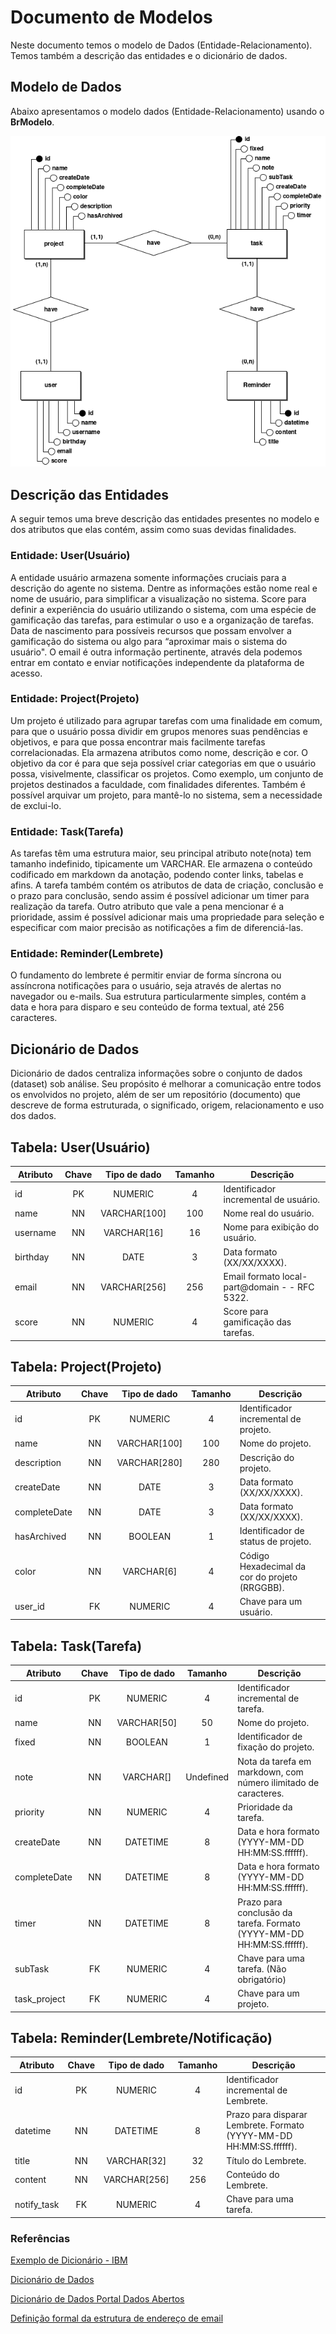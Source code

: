 # Documento de Modelos

Neste documento temos o modelo de Dados (Entidade-Relacionamento). Temos também a descrição das entidades e o dicionário de dados.

## Modelo de Dados

Abaixo apresentamos o modelo dados (Entidade-Relacionamento) usando o **BrModelo**.

![Modelo Entidade-Relacionamento](images/entity_relationship_model.png)

## Descrição das Entidades

A seguir temos uma breve descrição das entidades presentes no modelo e dos atributos que elas contém, assim como suas devidas finalidades.

### Entidade: User(Usuário)

A entidade usuário armazena somente informações cruciais para a descrição do agente no sistema. Dentre as informações estão nome real e nome de usuário, para simplificar a visualização no sistema. Score para definir a experiência do usuário utilizando o sistema, com uma espécie de gamificação das tarefas, para estimular o uso e a organização de tarefas. Data de nascimento para possíveis recursos que possam envolver a gamificação do sistema ou algo para “aproximar mais o sistema do usuário". O email é outra informação pertinente, através dela podemos entrar em contato e enviar notificações independente da plataforma de acesso.

### Entidade: Project(Projeto)

Um projeto é utilizado para agrupar tarefas com uma finalidade em comum, para que o usuário possa dividir em grupos menores suas pendências e objetivos, e para que possa encontrar mais facilmente tarefas correlacionadas. Ela armazena atributos como nome, descrição e cor. O objetivo da cor é para que seja possível criar categorias em que o usuário possa, visivelmente, classificar os projetos. Como exemplo, um conjunto de projetos destinados a faculdade, com finalidades diferentes. Também é possível arquivar um projeto, para mantê-lo no sistema, sem a necessidade de exclui-lo.

### Entidade: Task(Tarefa)

As tarefas têm uma estrutura maior, seu principal atributo note(nota) tem tamanho indefinido, tipicamente um VARCHAR. Ele armazena o conteúdo codificado em markdown da anotação, podendo conter links, tabelas e afins. A tarefa também contém os atributos de data de criação, conclusão e o prazo para conclusão, sendo assim é possível adicionar um timer para realização da tarefa. Outro atributo que vale a pena mencionar é a prioridade, assim é possível adicionar mais uma propriedade para seleção e especificar com maior precisão as notificações a fim de diferenciá-las.

### Entidade: Reminder(Lembrete)

O fundamento do lembrete é permitir enviar de forma síncrona ou assíncrona notificações para o usuário, seja através de alertas no navegador ou e-mails. Sua estrutura particularmente simples, contém a data e hora para disparo e seu conteúdo de forma textual, até 256 caracteres.

## Dicionário de Dados

Dicionário de dados centraliza informações sobre o conjunto de dados (dataset) sob análise. Seu propósito é melhorar a comunicação entre todos os envolvidos no projeto, além de ser um repositório (documento) que descreve de forma estruturada, o significado, origem, relacionamento e uso dos dados.

## Tabela: User(Usuário)

| Atributo | Chave | Tipo de dado | Tamanho | Descrição                                     |
| -------- | :---: | :----------: | :-----: | --------------------------------------------- |
| id       |  PK   |   NUMERIC    |    4    | Identificador incremental de usuário.         |
| name     |  NN   | VARCHAR[100] |   100   | Nome real do usuário.                         |
| username |  NN   | VARCHAR[16]  |   16    | Nome para exibição do usuário.                |
| birthday |  NN   |     DATE     |    3    | Data formato (XX/XX/XXXX).                    |
| email    |  NN   | VARCHAR[256] |   256   | Email formato local-part@domain - - RFC 5322. |
| score    |  NN   |   NUMERIC    |    4    | Score para gamificação das tarefas.           |

## Tabela: Project(Projeto)

| Atributo     | Chave | Tipo de dado | Tamanho | Descrição                                      |
| ------------ | :---: | :----------: | :-----: | ---------------------------------------------- |
| id           |  PK   |   NUMERIC    |    4    | Identificador incremental de projeto.          |
| name         |  NN   | VARCHAR[100] |   100   | Nome do projeto.                               |
| description  |  NN   | VARCHAR[280] |   280   | Descrição do projeto.                          |
| createDate   |  NN   |     DATE     |    3    | Data formato (XX/XX/XXXX).                     |
| completeDate |  NN   |     DATE     |    3    | Data formato (XX/XX/XXXX).                     |
| hasArchived  |  NN   |   BOOLEAN    |    1    | Identificador de status de projeto.            |
| color        |  NN   |  VARCHAR[6]  |    4    | Código Hexadecimal da cor do projeto (RRGGBB). |
| user_id      |  FK   |   NUMERIC    |    4    | Chave para um usuário.                         |

## Tabela: Task(Tarefa)

| Atributo     | Chave | Tipo de dado |  Tamanho  | Descrição                                                             |
| ------------ | :---: | :----------: | :-------: | --------------------------------------------------------------------- |
| id           |  PK   |   NUMERIC    |     4     | Identificador incremental de tarefa.                                  |
| name         |  NN   | VARCHAR[50]  |    50     | Nome do projeto.                                                      |
| fixed        |  NN   |   BOOLEAN    |     1     | Identificador de fixação do projeto.                                  |
| note         |  NN   |  VARCHAR[]   | Undefined | Nota da tarefa em markdown, com número ilimitado de caracteres.       |
| priority     |  NN   |   NUMERIC    |     4     | Prioridade da tarefa.                                                 |
| createDate   |  NN   |   DATETIME   |     8     | Data e hora formato (YYYY-MM-DD HH:MM:SS.ffffff).                     |
| completeDate |  NN   |   DATETIME   |     8     | Data e hora formato (YYYY-MM-DD HH:MM:SS.ffffff).                     |
| timer        |  NN   |   DATETIME   |     8     | Prazo para conclusão da tarefa. Formato (YYYY-MM-DD HH:MM:SS.ffffff). |
| subTask      |  FK   |   NUMERIC    |     4     | Chave para uma tarefa. (Não obrigatório)                              |
| task_project |  FK   |   NUMERIC    |     4     | Chave para um projeto.                                                |

## Tabela: Reminder(Lembrete/Notificação)

| Atributo    | Chave | Tipo de dado | Tamanho | Descrição                                                           |
| ----------- | :---: | :----------: | :-----: | ------------------------------------------------------------------- |
| id          |  PK   |   NUMERIC    |    4    | Identificador incremental de Lembrete.                              |
| datetime    |  NN   |   DATETIME   |    8    | Prazo para disparar Lembrete. Formato (YYYY-MM-DD HH:MM:SS.ffffff). |
| title       |  NN   | VARCHAR[32]  |   32    | Título do Lembrete.                                                 |
| content     |  NN   | VARCHAR[256] |   256   | Conteúdo do Lembrete.                                               |
| notify_task |  FK   |   NUMERIC    |    4    | Chave para uma tarefa.                                              |

### Referências

[Exemplo de Dicionário - IBM](https://publib.boulder.ibm.com/tividd/td/ITMFTP/GC23-4803-00/pt_BR/HTML/TMTPmst80.htm)

[Dicionário de Dados](https://www.luis.blog.br/dicionario-de-dados.html)

[Dicionário de Dados Portal Dados Abertos](https://tce.pe.gov.br/internet/docs/dadosabertos/TomeConta2017DicionarioDados.pdf)

[Definição formal da estrutura de endereço de email](https://datatracker.ietf.org/doc/html/rfc5322)
